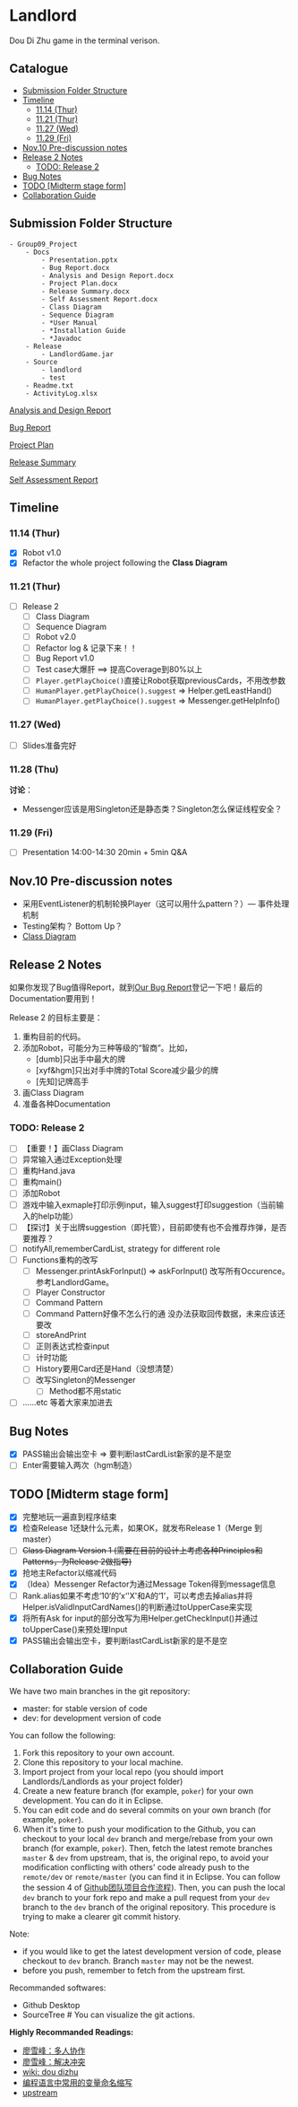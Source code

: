 

# Landlord

Dou Di Zhu game in the terminal verison.

## Catalogue

- [Submission Folder Structure](#submission-folder-structure)
- [Timeline](#timeline)
  * [11.14 (Thur)](#1114--thur-)
  * [11.21 (Thur)](#1121--thur-)
  * [11.27 (Wed)](#1127--wed-)
  * [11.29 (Fri)](#1129--fri-)
- [Nov.10 Pre-discussion notes](#nov10-pre-discussion-notes)
- [Release 2 Notes](#release-2-notes)
  * [TODO: Release 2](#todo--release-2)
- [Bug Notes](#bug-notes)
- [TODO [Midterm stage form]](#todo--midterm-stage-form-)
- [Collaboration Guide](#collaboration-guide)

## Submission Folder Structure

```
- Group09_Project
	- Docs
		- Presentation.pptx
		- Bug Report.docx
		- Analysis and Design Report.docx
		- Project Plan.docx
		- Release Summary.docx
		- Self Assessment Report.docx
		- Class Diagram
		- Sequence Diagram
		- *User Manual
		- *Installation Guide
		- *Javadoc
	- Release
		- LandlordGame.jar
	- Source
		- landlord
		- test
	- Readme.txt
	- ActivityLog.xlsx
```

[Analysis and Design Report](https://www.dropbox.com/scl/fi/293uo96jlm9lgnu3ejf2f/Analysis-and-Design-Report.paper?dl=0&rlkey=voho8kkgfowb6rl8qwazsb2dj)

[Bug Report](https://www.dropbox.com/scl/fi/3gam1e2y6v3jjm0rpf7si/Bug-Report.paper?dl=0&rlkey=m48qk98dn6z2yua274v1teg8b)

[Project Plan](https://www.dropbox.com/scl/fi/9jyenegyxnlue63nyuhuu/Project-Plan.paper?dl=0&rlkey=lrpbhhmi3p4z11titgea4exsa)

[Release Summary](https://www.dropbox.com/scl/fi/llxp8gr68lcpqjlxc6bgh/Release-Summary.paper?dl=0&rlkey=mm5zzx0kkikb3rgla3ucr94u9)

[Self Assessment Report](https://www.dropbox.com/scl/fi/oxg115m77bl8mwsp7rf7v/Self-Assessment-Report.paper?dl=0&rlkey=fz4mt9z3gnwbs89j8ic98itpa)

## Timeline

### 11.14 (Thur)

-   [x] Robot v1.0
-   [x] Refactor the whole project following the **Class Diagram**

### 11.21 (Thur)

-   [ ] Release 2
    -   [ ] Class Diagram
    -   [ ] Sequence Diagram
    -   [ ] Robot v2.0
    -   [ ] Refactor log & 记录下来！！
    -   [ ] Bug Report v1.0
    -   [ ] Test case大爆肝 ==> 提高Coverage到80%以上
    -   [ ] `Player.getPlayChoice()`直接让Robot获取previousCards，不用改参数
    -   [ ] `HumanPlayer.getPlayChoice().suggest` => Helper.getLeastHand()
    -   [ ] `HumanPlayer.getPlayChoice().suggest` => Messenger.getHelpInfo()

### 11.27 (Wed)

-   [ ] Slides准备完好

### 11.28 (Thu)

**讨论**：

-   Messenger应该是用Singleton还是静态类？Singleton怎么保证线程安全？

### 11.29 (Fri)

-   [ ] Presentation 14:00-14:30 20min + 5min Q&A

## Nov.10 Pre-discussion notes

-   采用EventListener的机制轮换Player（这可以用什么pattern？）— 事件处理机制
-   Testing架构？ Bottom Up？
-   [Class Diagram](https://www.lucidchart.com/invitations/accept/dc3f6473-78cc-4aad-8414-632aee8b41dc)

## Release 2 Notes

如果你发现了Bug值得Report，就到[Our Bug Report](http://cs3343.cs.cityu.edu.hk/bugzilla/enter_bug.cgi?product=Bro_Doudizhu)登记一下吧！最后的Documentation要用到！

Release 2 的目标主要是：

1.  重构目前的代码。
2.  添加Robot，可能分为三种等级的“智商”。比如，
    -   [dumb]只出手中最大的牌
    -   [xyf&hgm]只出对手中牌的Total Score减少最少的牌
    -   [先知]记牌高手
3.  画Class Diagram
4.  准备各种Documentation

### TODO: Release 2

-   [ ] 【重要！】画Class Diagram
-   [ ] 异常输入通过Exception处理
-   [ ] 重构Hand.java
-   [ ] 重构main()
-   [ ] 添加Robot
-   [ ] 游戏中输入exmaple打印示例input，输入suggest打印suggestion（当前输入的help功能）
-   [ ] 【探讨】关于出牌suggestion（即托管），目前即使有也不会推荐炸弹，是否要推荐？
-   [ ] notifyAll,rememberCardList, strategy for different role
-   [ ] Functions重构的改写
    -   [ ] Messenger.printAskForInput() => askForInput() 改写所有Occurence。参考LandlordGame。
    -   [ ] Player Constructor
    -   [ ] Command Pattern
    -   [ ] Command Pattern好像不怎么行的通 没办法获取回传数据，未来应该还要改
    -   [ ] storeAndPrint
    -   [ ] 正则表达式检查input
    -   [ ] 计时功能
    -   [ ] History要用Card还是Hand（没想清楚）
    -   [ ] 改写Singleton的Messenger
        -   [ ] Method都不用static
-   [ ] ……etc 等着大家来加进去

## Bug Notes

-   [x] PASS输出会输出空卡 => 要判断lastCardList新家的是不是空
-   [ ] Enter需要输入两次（hgm制造）

## TODO [Midterm stage form]

-   [x] 完整地玩一遍直到程序结束
-   [x] 检查Release 1还缺什么元素，如果OK，就发布Release 1（Merge 到 master）
-   [ ] ~~Class Diagram Version 1 (需要在目前的设计上考虑各种Principles和Patterns，为Release 2做指导)~~
-   [x] 抢地主Refactor以缩减代码
-   [x] （Idea）Messenger Refactor为通过Message Token得到message信息
-   [ ] Rank.alias如果不考虑‘10‘的’x‘'X'和A的‘1’，可以考虑去掉alias并将Helper.isValidInputCardNames()的判断通过toUpperCase来实现
-   [x] 将所有Ask for input的部分改写为用Helper.getCheckInput()并通过toUpperCase()来预处理Input
-   [x] PASS输出会输出空卡，要判断lastCardList新家的是不是空

## Collaboration Guide

We have two main branches in the git repository:

- master: for stable version of code
- dev: for development version of code

You can follow the following:
1. Fork this repository to your own account.
2. Clone this repository to your local machine.
3. Import project from your local repo (you should import Landlords/Landlords as your project folder)
4. Create a new feature branch (for example, `poker`) for your own development. You can do it in Eclipse.
6. You can edit code and do several commits on your own branch (for example, `poker`).
7. When it's time to push your modification to the Github, you can checkout to your local `dev` branch and merge/rebase from your own branch (for example, `poker`). Then, fetch the latest remote branches `master` & `dev` from upstream, that is, the original repo, to avoid your modification conflicting with others' code already push to the `remote/dev` or `remote/master` (you can find it in Eclipse. You can follow the session 4 of  [Github团队项目合作流程](https://www.cnblogs.com/schaepher/p/4933873.html#fetch)). Then, you can push the local `dev` branch to your fork repo and make a pull request from your `dev` branch to the `dev` branch of the original repository. This procedure is trying to make a clearer git commit history.

Note: 
- if you would like to get the latest development version of code, please checkout to `dev` branch. Branch `master` may not be the newest.
- before you push, remember to fetch from the upstream first.

Recommanded softwares:
- Github Desktop
- SourceTree # You can visualize the git actions.

**Highly Recommanded Readings:**
- [廖雪峰：多人协作](https://www.liaoxuefeng.com/wiki/896043488029600/900375748016320)
- [廖雪峰：解决冲突](https://www.liaoxuefeng.com/wiki/896043488029600/900004111093344)
- [wiki: dou dizhu](https://en.wikipedia.org/wiki/Dou_dizhu)
- [编程语言中常用的变量命名缩写](https://blog.csdn.net/qq_37851620/article/details/94731227)
- [upstream](https://www.cnblogs.com/schaepher/p/4933873.html#fetch)
